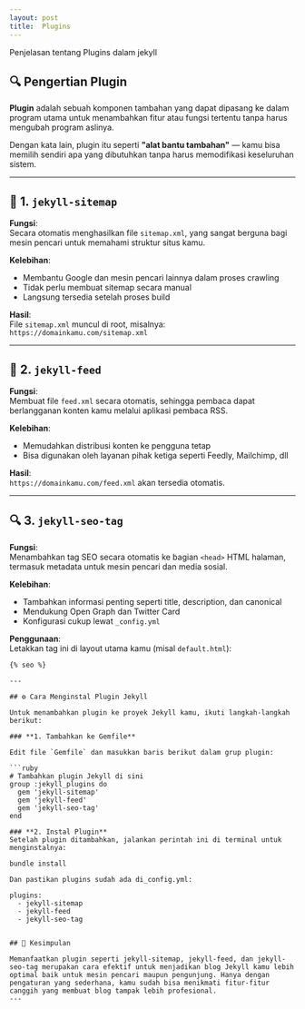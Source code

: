 ```yaml
---
layout: post
title:  Plugins
---
```


Penjelasan tentang Plugins dalam jekyll

## 🔍 Pengertian Plugin

**Plugin** adalah sebuah komponen tambahan yang dapat dipasang ke dalam program utama untuk menambahkan fitur atau fungsi tertentu tanpa harus mengubah program aslinya.

Dengan kata lain, plugin itu seperti **"alat bantu tambahan"** — kamu bisa memilih sendiri apa yang dibutuhkan tanpa harus memodifikasi keseluruhan sistem.

---

## 🔗 1. `jekyll-sitemap`

**Fungsi**:  
Secara otomatis menghasilkan file `sitemap.xml`, yang sangat berguna bagi mesin pencari untuk memahami struktur situs kamu.

**Kelebihan**:
- Membantu Google dan mesin pencari lainnya dalam proses crawling
- Tidak perlu membuat sitemap secara manual
- Langsung tersedia setelah proses build

**Hasil**:  
File `sitemap.xml` muncul di root, misalnya:  
`https://domainkamu.com/sitemap.xml`

---

## 📡 2. `jekyll-feed`

**Fungsi**:  
Membuat file `feed.xml` secara otomatis, sehingga pembaca dapat berlangganan konten kamu melalui aplikasi pembaca RSS.

**Kelebihan**:
- Memudahkan distribusi konten ke pengguna tetap
- Bisa digunakan oleh layanan pihak ketiga seperti Feedly, Mailchimp, dll

**Hasil**:  
`https://domainkamu.com/feed.xml` akan tersedia otomatis.

---

## 🔍 3. `jekyll-seo-tag`

**Fungsi**:  
Menambahkan tag SEO secara otomatis ke bagian `<head>` HTML halaman, termasuk metadata untuk mesin pencari dan media sosial.

**Kelebihan**:
- Tambahkan informasi penting seperti title, description, dan canonical
- Mendukung Open Graph dan Twitter Card
- Konfigurasi cukup lewat `_config.yml`

**Penggunaan**:  
Letakkan tag ini di layout utama kamu (misal `default.html`):

```liquid
{% seo %}

---

## ⚙️ Cara Menginstal Plugin Jekyll

Untuk menambahkan plugin ke proyek Jekyll kamu, ikuti langkah-langkah berikut:

### **1. Tambahkan ke Gemfile**

Edit file `Gemfile` dan masukkan baris berikut dalam grup plugin:

```ruby
# Tambahkan plugin Jekyll di sini
group :jekyll_plugins do
  gem 'jekyll-sitemap'
  gem 'jekyll-feed'
  gem 'jekyll-seo-tag'
end

### **2. Instal Plugin**
Setelah plugin ditambahkan, jalankan perintah ini di terminal untuk menginstalnya:

bundle install

Dan pastikan plugins sudah ada di_config.yml:

plugins:
  - jekyll-sitemap
  - jekyll-feed
  - jekyll-seo-tag


## 📝 Kesimpulan

Memanfaatkan plugin seperti jekyll-sitemap, jekyll-feed, dan jekyll-seo-tag merupakan cara efektif untuk menjadikan blog Jekyll kamu lebih optimal baik untuk mesin pencari maupun pengunjung. Hanya dengan pengaturan yang sederhana, kamu sudah bisa menikmati fitur-fitur canggih yang membuat blog tampak lebih profesional.
---

